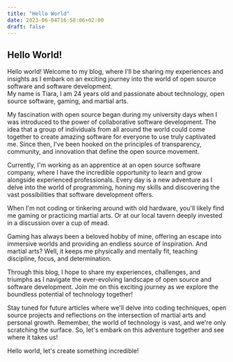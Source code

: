 ```yaml
---
title: "Hello World"
date: 2023-06-04T16:58:06+02:00
draft: false
---
```

## Hello World!

Hello world! Welcome to my blog, where I'll be sharing my experiences and insights as I embark on an exciting journey into the world of open source software and software development. <br>
My name is Tiara, I am 24 years old and passionate about technology, open source software, gaming, and martial arts.

My fascination with open source began during my university days when I was introduced to the power of collaborative software development. The idea that a group of individuals from all around the world could come together to create amazing software for everyone to use truly captivated me. Since then, I've been hooked on the principles of transparency, community, and innovation that define the open source movement.

Currently, I'm working as an apprentice at an open source software company, where I have the incredible opportunity to learn and grow alongside experienced professionals. Every day is a new adventure as I delve into the world of programming, honing my skills and discovering the vast possibilities that software development offers.

When I'm not coding or tinkering around with old hardware, you'll likely find me gaming or practicing martial arts. Or at our local tavern deeply invested in a discussion over a cup of mead.

Gaming has always been a beloved hobby of mine, offering an escape into immersive worlds and providing an endless source of inspiration. And martial arts? Well, it keeps me physically and mentally fit, teaching discipline, focus, and determination.

Through this blog, I hope to share my experiences, challenges, and triumphs as I navigate the ever-evolving landscape of open source and software development. Join me on this exciting journey as we explore the boundless potential of technology together!

Stay tuned for future articles where we'll delve into coding techniques, open source projects and reflections on the intersection of martial arts and personal growth. Remember, the world of technology is vast, and we're only scratching the surface. So, let's embark on this adventure together and see where it takes us!

Hello world, let's create something incredible!
